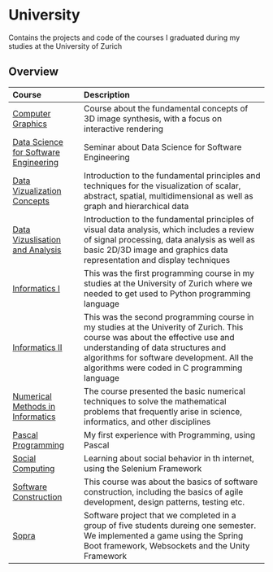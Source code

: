 # University
Contains the projects and code of the courses I graduated during my studies at the University of Zurich

## Overview ##

| Course | Description |
| :----- | :---------- |
| [Computer Graphics](https://github.com/dastal/University/tree/main/Computer_Graphics) | Course about the fundamental concepts of 3D image synthesis, with a focus on interactive rendering |
| [Data Science for Software Engineering](https://github.com/dastal/University/tree/main/Data_Science_for_Software_Engineering) | Seminar about Data Science for Software Engineering |
| [Data Vizualization Concepts](https://github.com/dastal/University/tree/main/Data_Visualization_Concepts) | Introduction to the fundamental principles and techniques for the visualization of scalar, abstract, spatial, multidimensional as well as graph and hierarchical data |
| [Data Vizuslisation and Analysis](https://github.com/dastal/University/tree/main/Data_Visualization_and_Analysis) | Introduction to the fundamental principles of visual data analysis, which includes a review of signal processing, data analysis as well as basic 2D/3D image and graphics data representation and display techniques |
| [Informatics I](https://github.com/dastal/University/tree/main/Informatics_I) | This was the first programming course in my studies at the University of Zurich where we needed to get used to Python programming language |
| [Informatics II](https://github.com/dastal/University/tree/main/Informatics_II) | This was the second programming course in my studies at the Univerity of Zurich. This course was about the effective use and understanding of data structures and algorithms for software development. All the algorithms were coded in C programming language |
| [Numerical Methods in Informatics](https://github.com/dastal/University/tree/main/Numerical_Methods_in_Informatics_I) | The course presented the basic numerical techniques to solve the mathematical problems that frequently arise in science, informatics, and other disciplines |
| [Pascal Programming](https://github.com/dastal/University/tree/main/Pascal_Programming) | My first experience with Programming, using Pascal |
| [Social Computing](https://github.com/dastal/University/tree/main/Social_Computing/SoComp) | Learning about social behavior in th internet, using the Selenium Framework |
| [Software Construction](https://github.com/dastal/University/tree/main/Software_Construction) | This course was about the basics of software construction, including the basics of agile development, design patterns, testing etc. |
| [Sopra](https://github.com/dastal/University/tree/main/Sopra) | Software project that we completed in a group of five students dureing one semester. We implemented a game using the Spring Boot framework, Websockets and the Unity Framework |
